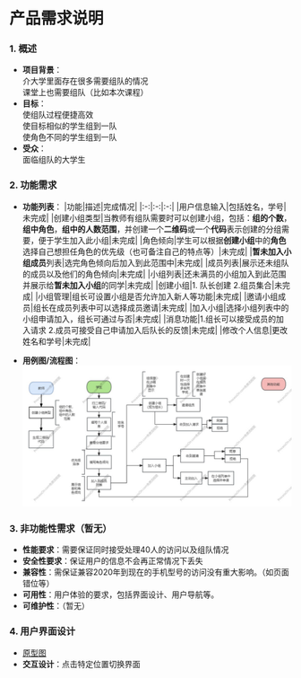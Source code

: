 # 产品需求说明
### 1. **概述**
   - **项目背景**：  
     介大学里面存在很多需要组队的情况  
     课堂上也需要组队（比如本次课程）
   - **目标**：  
     使组队过程便捷高效  
     使目标相似的学生组到一队  
     使角色不同的学生组到一队
   - **受众**：  
     面临组队的大学生

### 2. **功能需求**
   - **功能列表**：
     |功能|描述|完成情况|
     |:-:|:-:|:-:|
     |用户信息输入|包括姓名，学号|未完成|
     |创建小组类型|当教师有组队需要时可以创建小组，包括：**组的个数**，**组中角色**，**组中的人数范围**，并创建一个**二维码**或一个**代码**表示创建的分组需要，便于学生加入此小组|未完成|
     |角色倾向|学生可以根据**创建小组**中的**角色**选择自己想担任角色的优先级（也可备注自己的特点等）|未完成|
     |**暂未加入小组成员**列表|选完角色倾向后加入到此范围中|未完成|
     |成员列表|展示还未组队的成员以及他们的角色倾向|未完成|
     |小组列表|还未满员的小组加入到此范围并展示给**暂未加入小组**的同学|未完成|
     |创建小组|1. 队长创建  2.组员集合|未完成|
     |小组管理|组长可设置小组是否允许加入新人等功能|未完成|
     |邀请小组成员|组长在成员列表中可以选择成员邀请|未完成|
     |加入小组|选择小组列表中的小组申请加入，组长可通过与否|未完成|
     |消息功能|1.组长可以接受成员的加入请求 2.成员可接受自己申请加入后队长的反馈|未完成|
     |修改个人信息|更改姓名和学号|未完成|
     
   - **用例图/流程图**：
     ![流程图](https://github.com/Bgehaogao/WEEK1/blob/main/photo/%E6%B5%81%E7%A8%8B%E5%9B%BE.jpg?raw=true "流程图")

### 3. **非功能性需求（暂无）**
   - **性能要求**：需要保证同时接受处理40人的访问以及组队情况
   - **安全性要求**：保证用户的信息不会再正常情况下丢失
   - **兼容性**：需保证兼容2020年到现在的手机型号的访问没有重大影响。（如页面错位等）
   - **可用性**：用户体验的要求，包括界面设计、用户导航等。
   - **可维护性**：（暂无）

### 4. **用户界面设计**
   - [原型图](https://modao.cc/proto/HxvRdqm0sii8t36NztY4ak/sharing?view_mode=read_only)
   - **交互设计**：点击特定位置切换界面
